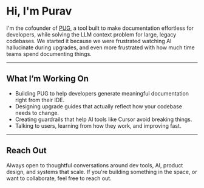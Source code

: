 # Hi, I'm Purav

I'm the cofounder of [PUG](https://getpug.dev), a tool built to make documentation  effortless for developers, while solving the LLM context problem for large, legacy codebases. We started it because we were frustrated watching AI hallucinate during upgrades, and even more frustrated with how much time teams spend documenting things.

---

## What I’m Working On

- Building PUG to help developers generate meaningful documentation right from their IDE.
- Designing upgrade guides that actually reflect how your codebase needs to change.
- Creating guardrails that help AI tools like Cursor avoid breaking things.
- Talking to users, learning from how they work, and improving fast.

---

## Reach Out

Always open to thoughtful conversations around dev tools, AI, product design, and systems that scale. If you're building something in the space, or want to collaborate, feel free to reach out.
